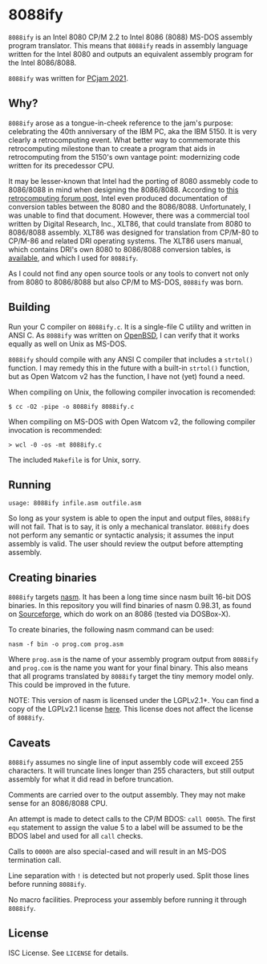 8088ify
=======
`8088ify` is an Intel 8080 CP/M 2.2 to Intel 8086 (8088)
MS-DOS assembly program translator. This means that
`8088ify` reads in assembly language written for the Intel
8080 and outputs an equivalent assembly program for the
Intel 8086/8088.

`8088ify` was written for
[PCjam 2021](https://pcjam.gitlab.io/).

Why?
----
`8088ify` arose as a tongue-in-cheek reference to the jam's
purpose: celebrating the 40th anniversary of the IBM PC, aka
the IBM 5150. It is very clearly a retrocomputing event.
What better way to commemorate this retrocomputing milestone
than to create a program that aids in retrocomputing from
the 5150's own vantage point: modernizing code written for
its precedessor CPU.

It may be lesser-known that Intel had the porting of 8080
assmebly code to 8086/8088 in mind when designing the
8086/8088. According to
[this retrocomputing forum post](https://retrocomputingforum.com/t/translation-of-8080-code-to-8086/1309),
Intel even produced documentation of conversion tables
between the 8080 and the 8086/8088. Unfortunately, I was
unable to find that document. However, there was a
commercial tool written by Digital Research, Inc., XLT86,
that could translate from 8080 to 8086/8088 assembly. XLT86
was designed for translation from CP/M-80 to CP/M-86 and
related DRI operating systems. The XLT86 users manual, which
contains DRI's own 8080 to 8086/8088 conversion tables, is
[available](http://s100computers.com/Software%20Folder/Assembler%20Collection/Digital%20Research%20XLT86%20Manual.pdf),
and which I used for `8088ify`.

As I could not find any open source tools or any tools to
convert not only from 8080 to 8086/8088 but also CP/M to
MS-DOS, `8088ify` was born.

Building
--------
Run your C compiler on `8088ify.c`. It is a single-file C
utility and written in ANSI C. As `8088ify` was written on
[OpenBSD](https://www.openbsd.org/), I can verify that it
works equally as well on Unix as MS-DOS.

`8088ify` should compile with any ANSI C compiler that
includes a `strtol()` function. I may remedy this in the
future with a built-in `strtol()` function, but as Open
Watcom v2 has the function, I have not (yet) found a need.

When compiling on Unix, the following compiler invocation is
recomended:
```
$ cc -O2 -pipe -o 8088ify 8088ify.c
```

When compiling on MS-DOS with Open Watcom v2, the following
compiler invocation is recommended:
```
> wcl -0 -os -mt 8088ify.c
```

The included `Makefile` is for Unix, sorry.

Running
-------
`usage: 8088ify infile.asm outfile.asm`

So long as your system is able to open the input and output
files, `8088ify` will not fail. That is to say, it is only
a mechanical translator. `8088ify` does not perform any
semantic or syntactic analysis; it assumes the input
assembly is valid. The user should review the output before
attempting assembly.

Creating binaries
-----------------
`8088ify` targets
[nasm](https://nasm.us/).
It has been a long time since nasm built 16-bit DOS
binaries. In this repository you will find binaries of nasm
0.98.31, as found on
[Sourceforge](https://sourceforge.net/projects/nasm/files/DOS%2016-bit%20binaries%20%28OBSOLETE%29/),
which do work on an 8086 (tested via DOSBox-X).

To create binaries, the following nasm command can be used:
```
nasm -f bin -o prog.com prog.asm
```
Where `prog.asm` is the name of your assembly program output
from `8088ify` and `prog.com` is the name you want for your
final binary. This also means that all programs translated
by `8088ify` target the tiny memory model only. This could
be improved in the future.

NOTE: This version of nasm is licensed under the LGPLv2.1+.
You can find a copy of the LGPLv2.1 license
[here](https://www.gnu.org/licenses/old-licenses/lgpl-2.1.en.html).
This license does not affect the license of `8088ify`.

Caveats
-------
`8088ify` assumes no single line of input assembly code will
exceed 255 characters. It will truncate lines longer than
255 characters, but still output assembly for what it did
read in before truncation.

Comments are carried over to the output assembly. They may
not make sense for an 8086/8088 CPU.

An attempt is made to detect calls to the CP/M BDOS:
`call 0005h`. The first `equ` statement to assign the value
5 to a label will be assumed to be the BDOS label and used
for all `call` checks.

Calls to `0000h` are also special-cased and will result in
an MS-DOS termination call.

Line separation with `!` is detected but not properly used.
Split those lines before running `8088ify`.

No macro facilities. Preprocess your assembly before running
it through `8088ify`.

License
-------
ISC License. See `LICENSE` for details.
